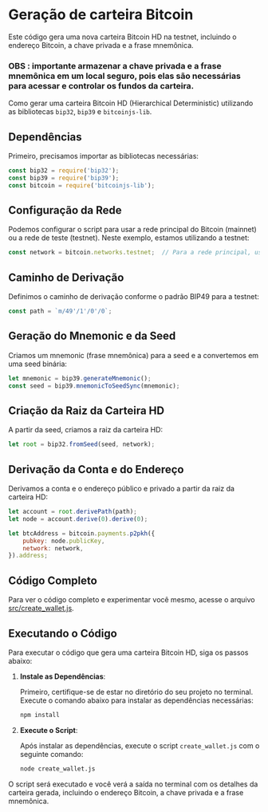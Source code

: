 # Geração de carteira Bitcoin


Este código gera uma nova carteira Bitcoin HD na testnet, incluindo o endereço Bitcoin, a chave privada e a frase mnemônica. 

### OBS :  importante armazenar a chave privada e a frase mnemônica em um local seguro, pois elas são necessárias para acessar e controlar os fundos da carteira.


Como gerar uma carteira Bitcoin HD (Hierarchical Deterministic) utilizando as bibliotecas `bip32`, `bip39` e `bitcoinjs-lib`.


## Dependências

Primeiro, precisamos importar as bibliotecas necessárias:

```javascript
const bip32 = require('bip32');
const bip39 = require('bip39');
const bitcoin = require('bitcoinjs-lib');
```

## Configuração da Rede

Podemos configurar o script para usar a rede principal do Bitcoin (mainnet) ou a rede de teste (testnet). Neste exemplo, estamos utilizando a testnet:

```javascript
const network = bitcoin.networks.testnet;  // Para a rede principal, use bitcoin.networks.bitcoin
```

## Caminho de Derivação

Definimos o caminho de derivação conforme o padrão BIP49 para a testnet:

```javascript
const path = `m/49'/1'/0'/0`;
```

## Geração do Mnemonic e da Seed

Criamos um mnemonic (frase mnemônica) para a seed e a convertemos em uma seed binária:

```javascript
let mnemonic = bip39.generateMnemonic();
const seed = bip39.mnemonicToSeedSync(mnemonic);
```

## Criação da Raiz da Carteira HD

A partir da seed, criamos a raiz da carteira HD:

```javascript
let root = bip32.fromSeed(seed, network);
```

## Derivação da Conta e do Endereço

Derivamos a conta e o endereço público e privado a partir da raiz da carteira HD:

```javascript
let account = root.derivePath(path);
let node = account.derive(0).derive(0);

let btcAddress = bitcoin.payments.p2pkh({
    pubkey: node.publicKey,
    network: network,
}).address;
```

## Código Completo

Para ver o código completo e experimentar você mesmo, acesse o arquivo [src/create_wallet.js](src/create_wallet.js).

## Executando o Código

Para executar o código que gera uma carteira Bitcoin HD, siga os passos abaixo:

1. **Instale as Dependências**:
   
   Primeiro, certifique-se de estar no diretório do seu projeto no terminal. Execute o comando abaixo para instalar as dependências necessárias:

   ```sh
   npm install
   ```

2. **Execute o Script**:

   Após instalar as dependências, execute o script `create_wallet.js` com o seguinte comando:

   ```sh
   node create_wallet.js
   ```

O script será executado e você verá a saída no terminal com os detalhes da carteira gerada, incluindo o endereço Bitcoin, a chave privada e a frase mnemônica.